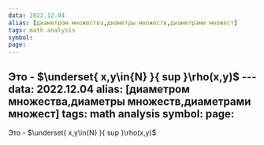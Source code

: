 ```yaml
---
data: 2022.12.04
alias: [диаметром множества,диаметры множеств,диаметрами множест]
tags: math analysis
symbol:
page:
---
```

Это - $\underset{ x,y\in{N} }{ sup }\rho(x,y)$
                                  ---
data: 2022.12.04
alias: [диаметром множества,диаметры множеств,диаметрами множест]
tags: math analysis
symbol:
page:
---
Это - $\underset{ x,y\in{N} }{ sup }\rho(x,y)$
